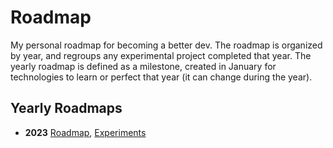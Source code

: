 # Roadmap

My personal roadmap for becoming a better dev. The roadmap is organized by year, and regroups any experimental project completed that year.
The yearly roadmap is defined as a milestone, created in January for technologies to learn or perfect that year (it can change during the year).

## Yearly Roadmaps

- **2023** [Roadmap](https://example.com), [Experiments](/2023)
